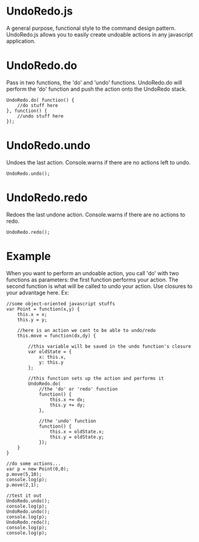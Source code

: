 UndoRedo.js
===========

A general purpose, functional style to the command design pattern.  
UndoRedo.js allows you to easily create undoable actions in any javascript application.

UndoRedo.do
===
Pass in two functions, the 'do' and 'undo' functions.  UndoRedo.do will perform the 'do'
function and push the action onto the UndoRedo stack.
    
    UndoRedo.do( function() {
        //do stuff here
    }, function() {
        //undo stuff here
    });
    
UndoRedo.undo
===
Undoes the last action.  Console.warns if there are no actions left to undo.

    UndoRedo.undo();
    
UndoRedo.redo
===
Redoes the last undone action.  Console.warns if there are no actions to redo.

    UndoRedo.redo();

Example
===
When you want to perform an undoable action, you call 'do' with two functions as parameters:
the first function performs your action.  The second function is what will be called to undo
your action.  Use closures to your advantage here.  Ex:

    //some object-oriented javascript stuffs
    var Point = function(x,y) {
        this.x = x;
        this.y = y;
      
        //here is an action we cant to be able to undo/redo
        this.move = function(dx,dy) {
            
            //this variable will be saved in the undo function's closure
            var oldState = {
                x: this.x,
                y: this.y
            };
            
            //this function sets up the action and performs it
            UndoRedo.do( 
                //the 'do' or 'redo' function
                function() {
                    this.x += dx;
                    this.y += dy;
                }, 
              
                //the 'undo' function
                function() {
                    this.x = oldState.x;
                    this.y = oldState.y;
                });
        }
    }
    
    //do some actions...
    var p = new Point(0,0);
    p.move(5,10);
    console.log(p);
    p.move(2,1);
    
    //test it out
    UndoRedo.undo();
    console.log(p);
    UndoRedo.undo();
    console.log(p);
    UndoRedo.redo();
    console.log(p);
    console.log(p);

